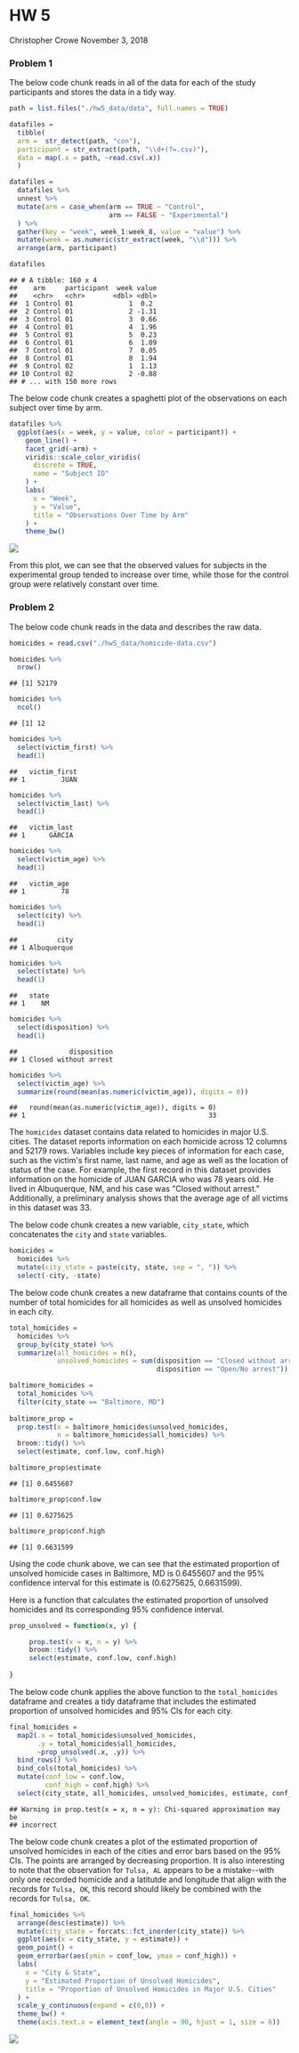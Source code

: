 HW 5
================
Christopher Crowe
November 3, 2018

### Problem 1

The below code chunk reads in all of the data for each of the study participants and stores the data in a tidy way.

``` r
path = list.files("./hw5_data/data", full.names = TRUE)

datafiles = 
  tibble(
  arm =  str_detect(path, "con"),
  participant = str_extract(path, "\\d+(?=.csv)"),
  data = map(.x = path, ~read.csv(.x))
  )

datafiles =
  datafiles %>% 
  unnest %>% 
  mutate(arm = case_when(arm == TRUE ~ "Control",
                         arm == FALSE ~ "Experimental")
  ) %>% 
  gather(key = "week", week_1:week_8, value = "value") %>% 
  mutate(week = as.numeric(str_extract(week, "\\d"))) %>% 
  arrange(arm, participant)

datafiles
```

    ## # A tibble: 160 x 4
    ##    arm     participant  week value
    ##    <chr>   <chr>       <dbl> <dbl>
    ##  1 Control 01              1  0.2 
    ##  2 Control 01              2 -1.31
    ##  3 Control 01              3  0.66
    ##  4 Control 01              4  1.96
    ##  5 Control 01              5  0.23
    ##  6 Control 01              6  1.09
    ##  7 Control 01              7  0.05
    ##  8 Control 01              8  1.94
    ##  9 Control 02              1  1.13
    ## 10 Control 02              2 -0.88
    ## # ... with 150 more rows

The below code chunk creates a spaghetti plot of the observations on each subject over time by arm.

``` r
datafiles %>% 
  ggplot(aes(x = week, y = value, color = participant)) +
    geom_line() +
    facet_grid(~arm) +
    viridis::scale_color_viridis(
      discrete = TRUE,
      name = "Subject ID"
    ) +
    labs(
      x = "Week",
      y = "Value",
      title = "Observations Over Time by Arm"
    ) +
    theme_bw()
```

![](p8105_hw5_clc2229_files/figure-markdown_github/unnamed-chunk-2-1.png)

From this plot, we can see that the observed values for subjects in the experimental group tended to increase over time, while those for the control group were relatively constant over time.

### Problem 2

The below code chunk reads in the data and describes the raw data.

``` r
homicides = read.csv("./hw5_data/homicide-data.csv")

homicides %>%
  nrow()
```

    ## [1] 52179

``` r
homicides %>% 
  ncol()
```

    ## [1] 12

``` r
homicides %>% 
  select(victim_first) %>% 
  head(1)
```

    ##   victim_first
    ## 1         JUAN

``` r
homicides %>% 
  select(victim_last) %>% 
  head(1)
```

    ##   victim_last
    ## 1      GARCIA

``` r
homicides %>% 
  select(victim_age) %>% 
  head(1)
```

    ##   victim_age
    ## 1         78

``` r
homicides %>% 
  select(city) %>% 
  head(1)
```

    ##          city
    ## 1 Albuquerque

``` r
homicides %>% 
  select(state) %>% 
  head(1)
```

    ##   state
    ## 1    NM

``` r
homicides %>% 
  select(disposition) %>% 
  head(1)
```

    ##             disposition
    ## 1 Closed without arrest

``` r
homicides %>% 
  select(victim_age) %>% 
  summarize(round(mean(as.numeric(victim_age)), digits = 0))
```

    ##   round(mean(as.numeric(victim_age)), digits = 0)
    ## 1                                              33

The `homicides` dataset contains data related to homicides in major U.S. cities. The dataset reports information on each homicide across 12 columns and 52179 rows. Variables include key pieces of information for each case, such as the victim's first name, last name, and age as well as the location of status of the case. For example, the first record in this dataset provides information on the homicide of JUAN GARCIA who was 78 years old. He lived in Albuquerque, NM, and his case was "Closed without arrest." Additionally, a preliminary analysis shows that the average age of all victims in this dataset was 33.

The below code chunk creates a new variable, `city_state`, which concatenates the `city` and `state` variables.

``` r
homicides = 
  homicides %>% 
  mutate(city_state = paste(city, state, sep = ", ")) %>% 
  select(-city, -state)
```

The below code chunk creates a new dataframe that contains counts of the number of total homicides for all homicides as well as unsolved homicides in each city.

``` r
total_homicides = 
  homicides %>% 
  group_by(city_state) %>% 
  summarize(all_homicides = n(),
            unsolved_homicides = sum(disposition == "Closed without arrest" | 
                                     disposition == "Open/No arrest"))
```

``` r
baltimore_homicides =
  total_homicides %>% 
  filter(city_state == "Baltimore, MD")
  
baltimore_prop = 
  prop.test(x = baltimore_homicides$unsolved_homicides,
            n = baltimore_homicides$all_homicides) %>% 
  broom::tidy() %>% 
  select(estimate, conf.low, conf.high)

baltimore_prop$estimate
```

    ## [1] 0.6455607

``` r
baltimore_prop$conf.low
```

    ## [1] 0.6275625

``` r
baltimore_prop$conf.high
```

    ## [1] 0.6631599

Using the code chunk above, we can see that the estimated proportion of unsolved homicide cases in Baltimore, MD is 0.6455607 and the 95% confidence interval for this estimate is (0.6275625, 0.6631599).

Here is a function that calculates the estimated proportion of unsolved homicides and its corresponding 95% confidence interval.

``` r
prop_unsolved = function(x, y) {

     prop.test(x = x, n = y) %>% 
     broom::tidy() %>% 
     select(estimate, conf.low, conf.high)
  
}
```

The below code chunk applies the above function to the `total_homicides` dataframe and creates a tidy dataframe that includes the estimated proportion of unsolved homicides and 95% CIs for each city.

``` r
final_homicides =
  map2(.x = total_homicides$unsolved_homicides, 
       .y = total_homicides$all_homicides, 
       ~prop_unsolved(.x, .y)) %>% 
  bind_rows() %>% 
  bind_cols(total_homicides) %>% 
  mutate(conf_low = conf.low,
         conf_high = conf.high) %>% 
  select(city_state, all_homicides, unsolved_homicides, estimate, conf_low, conf_high) 
```

    ## Warning in prop.test(x = x, n = y): Chi-squared approximation may be
    ## incorrect

The below code chunk creates a plot of the estimated proportion of unsolved homicides in each of the cities and error bars based on the 95% CIs. The points are arranged by decreasing proportion. It is also interesting to note that the observation for `Tulsa, AL` appears to be a mistake--with only one recorded homicide and a latitutde and longitude that align with the records for `Tulsa, OK`, this record should likely be combined with the records for `Tulsa, OK`.

``` r
final_homicides %>% 
  arrange(desc(estimate)) %>% 
  mutate(city_state = forcats::fct_inorder(city_state)) %>% 
  ggplot(aes(x = city_state, y = estimate)) +
  geom_point() +
  geom_errorbar(aes(ymin = conf_low, ymax = conf_high)) +
  labs(
    x = "City & State",
    y = "Estimated Proportion of Unsolved Homicides",
    title = "Proportion of Unsolved Homicides in Major U.S. Cities"
  ) +
  scale_y_continuous(expand = c(0,0)) +
  theme_bw() +
  theme(axis.text.x = element_text(angle = 90, hjust = 1, size = 6)) 
```

![](p8105_hw5_clc2229_files/figure-markdown_github/unnamed-chunk-9-1.png)
